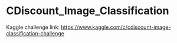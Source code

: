 # CDiscount_Image_Classification

Kaggle challenge link: https://www.kaggle.com/c/cdiscount-image-classification-challenge
